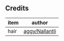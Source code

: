 ## Credits

| item             | author    |
| ----             | ------    |
| hair             | [aggy/Nallantli](https://github.com/Nallantli) |
